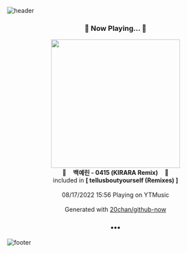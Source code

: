 ![header](https://capsule-render.vercel.app/api?type=wave&height=170&section=header&text=Hi.%20I'm%20SHIFT&fontColor=090707&fontAlignX=45&fontAlignY=65&fontSize=100)

<h3 align="center">🎵 Now Playing... 🎵</h3>
<p align="center">
  <a href="https://music.youtube.com/watch?v=zC1ern7XkdE">
    <img width="300" src="https://lh3.googleusercontent.com/vdZIaLWXcXzAI0nHKFHcLLS0zwYCjt66sGDhZhfx02vLLOYR8Lb6kGqEhYGNLvFxAlmjoOv7KuGq8Gso">
  </a>
  <br>
  🎵&nbsp&nbsp&nbsp <b>백예린 - 0415 (KIRARA Remix)</b> &nbsp&nbsp&nbsp🎵
  <br>
  included in <b>[ tellusboutyourself (Remixes) ]</b>
  
  <br />
  <br />
  08/17/2022 15:56 Playing on YTMusic
  <br />
  <br />
  Generated with <a href="https://github.com/20chan/github-now">20chan/github-now</a>
</p>

<h3 align="center">•••</h3>

![footer](https://capsule-render.vercel.app/api?type=wave&height=150&section=footer)
